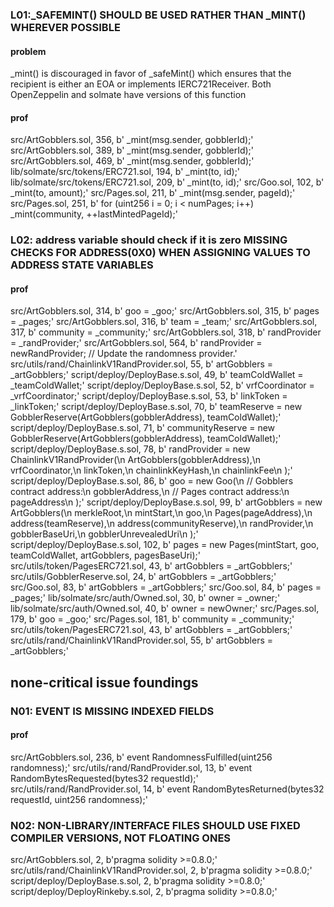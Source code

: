 ### L01:_SAFEMINT() SHOULD BE USED RATHER THAN _MINT() WHEREVER POSSIBLE
#### problem
_mint() is discouraged in favor of _safeMint() which ensures that the recipient is either an EOA or implements IERC721Receiver. Both OpenZeppelin and solmate have versions of this function
#### prof
src/ArtGobblers.sol, 356, b'        _mint(msg.sender, gobblerId);'
src/ArtGobblers.sol, 389, b'        _mint(msg.sender, gobblerId);'
src/ArtGobblers.sol, 469, b'            _mint(msg.sender, gobblerId);'
lib/solmate/src/tokens/ERC721.sol, 194, b'        _mint(to, id);'
lib/solmate/src/tokens/ERC721.sol, 209, b'        _mint(to, id);'
src/Goo.sol, 102, b'        _mint(to, amount);'
src/Pages.sol, 211, b'            _mint(msg.sender, pageId);'
src/Pages.sol, 251, b'            for (uint256 i = 0; i < numPages; i++) _mint(community, ++lastMintedPageId);'

### L02: address variable should check if it is zero MISSING CHECKS FOR ADDRESS(0X0) WHEN ASSIGNING VALUES TO ADDRESS STATE VARIABLES
#### prof
src/ArtGobblers.sol, 314, b'        goo = _goo;'
src/ArtGobblers.sol, 315, b'        pages = _pages;'
src/ArtGobblers.sol, 316, b'        team = _team;'
src/ArtGobblers.sol, 317, b'        community = _community;'
src/ArtGobblers.sol, 318, b'        randProvider = _randProvider;'
src/ArtGobblers.sol, 564, b'        randProvider = newRandProvider; // Update the randomness provider.'
src/utils/rand/ChainlinkV1RandProvider.sol, 55, b'        artGobblers = _artGobblers;'
script/deploy/DeployBase.s.sol, 49, b'        teamColdWallet = _teamColdWallet;'
script/deploy/DeployBase.s.sol, 52, b'        vrfCoordinator = _vrfCoordinator;'
script/deploy/DeployBase.s.sol, 53, b'        linkToken = _linkToken;'
script/deploy/DeployBase.s.sol, 70, b'        teamReserve = new GobblerReserve(ArtGobblers(gobblerAddress), teamColdWallet);'
script/deploy/DeployBase.s.sol, 71, b'        communityReserve = new GobblerReserve(ArtGobblers(gobblerAddress), teamColdWallet);'
script/deploy/DeployBase.s.sol, 78, b'        randProvider = new ChainlinkV1RandProvider(\n            ArtGobblers(gobblerAddress),\n            vrfCoordinator,\n            linkToken,\n            chainlinkKeyHash,\n            chainlinkFee\n        );'
script/deploy/DeployBase.s.sol, 86, b'        goo = new Goo(\n            // Gobblers contract address:\n            gobblerAddress,\n            // Pages contract address:\n            pageAddress\n        );'
script/deploy/DeployBase.s.sol, 99, b'        artGobblers = new ArtGobblers(\n            merkleRoot,\n            mintStart,\n            goo,\n            Pages(pageAddress),\n            address(teamReserve),\n            address(communityReserve),\n            randProvider,\n            gobblerBaseUri,\n            gobblerUnrevealedUri\n        );'
script/deploy/DeployBase.s.sol, 102, b'        pages = new Pages(mintStart, goo, teamColdWallet, artGobblers, pagesBaseUri);'
src/utils/token/PagesERC721.sol, 43, b'        artGobblers = _artGobblers;'
src/utils/GobblerReserve.sol, 24, b'        artGobblers = _artGobblers;'
src/Goo.sol, 83, b'        artGobblers = _artGobblers;'
src/Goo.sol, 84, b'        pages = _pages;'
lib/solmate/src/auth/Owned.sol, 30, b'        owner = _owner;'
lib/solmate/src/auth/Owned.sol, 40, b'        owner = newOwner;'
src/Pages.sol, 179, b'        goo = _goo;'
src/Pages.sol, 181, b'        community = _community;'
src/utils/token/PagesERC721.sol, 43, b'        artGobblers = _artGobblers;'
src/utils/rand/ChainlinkV1RandProvider.sol, 55, b'        artGobblers = _artGobblers;'



## none-critical issue foundings
### N01: EVENT IS MISSING INDEXED FIELDS
#### prof
src/ArtGobblers.sol, 236, b'    event RandomnessFulfilled(uint256 randomness);'
src/utils/rand/RandProvider.sol, 13, b'    event RandomBytesRequested(bytes32 requestId);'
src/utils/rand/RandProvider.sol, 14, b'    event RandomBytesReturned(bytes32 requestId, uint256 randomness);'

### N02: NON-LIBRARY/INTERFACE FILES SHOULD USE FIXED COMPILER VERSIONS, NOT FLOATING ONES
src/ArtGobblers.sol, 2, b'pragma solidity >=0.8.0;'
src/utils/rand/ChainlinkV1RandProvider.sol, 2, b'pragma solidity >=0.8.0;'
script/deploy/DeployBase.s.sol, 2, b'pragma solidity >=0.8.0;'
script/deploy/DeployRinkeby.s.sol, 2, b'pragma solidity >=0.8.0;'